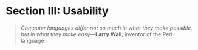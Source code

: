 # Section III: Usability

> *Computer languages differ not so much in what they make possible, but in what they make easy*—**Larry Wall**, inventor of the Perl language

